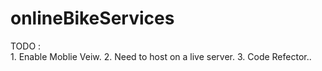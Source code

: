 # onlineBikeServices

TODO :  
     1. Enable Moblie Veiw.
     2. Need to host on a live server.
     3. Code Refector.. 
     
